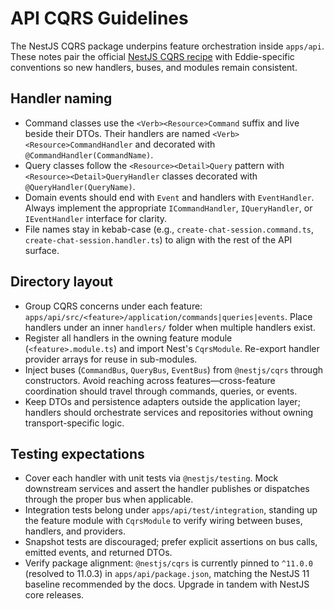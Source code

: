 # API CQRS Guidelines

The NestJS CQRS package underpins feature orchestration inside `apps/api`. These notes pair the official [NestJS CQRS recipe](https://docs.nestjs.com/recipes/cqrs#installation) with Eddie-specific conventions so new handlers, buses, and modules remain consistent.

## Handler naming
- Command classes use the `<Verb><Resource>Command` suffix and live beside their DTOs. Their handlers are named `<Verb><Resource>CommandHandler` and decorated with `@CommandHandler(CommandName)`.
- Query classes follow the `<Resource><Detail>Query` pattern with `<Resource><Detail>QueryHandler` classes decorated with `@QueryHandler(QueryName)`.
- Domain events should end with `Event` and handlers with `EventHandler`. Always implement the appropriate `ICommandHandler`, `IQueryHandler`, or `IEventHandler` interface for clarity.
- File names stay in kebab-case (e.g., `create-chat-session.command.ts`, `create-chat-session.handler.ts`) to align with the rest of the API surface.

## Directory layout
- Group CQRS concerns under each feature: `apps/api/src/<feature>/application/commands|queries|events`. Place handlers under an inner `handlers/` folder when multiple handlers exist.
- Register all handlers in the owning feature module (`<feature>.module.ts`) and import Nest's `CqrsModule`. Re-export handler provider arrays for reuse in sub-modules.
- Inject buses (`CommandBus`, `QueryBus`, `EventBus`) from `@nestjs/cqrs` through constructors. Avoid reaching across features—cross-feature coordination should travel through commands, queries, or events.
- Keep DTOs and persistence adapters outside the application layer; handlers should orchestrate services and repositories without owning transport-specific logic.

## Testing expectations
- Cover each handler with unit tests via `@nestjs/testing`. Mock downstream services and assert the handler publishes or dispatches through the proper bus when applicable.
- Integration tests belong under `apps/api/test/integration`, standing up the feature module with `CqrsModule` to verify wiring between buses, handlers, and providers.
- Snapshot tests are discouraged; prefer explicit assertions on bus calls, emitted events, and returned DTOs.
- Verify package alignment: `@nestjs/cqrs` is currently pinned to `^11.0.0` (resolved to 11.0.3) in `apps/api/package.json`, matching the NestJS 11 baseline recommended by the docs. Upgrade in tandem with NestJS core releases.
